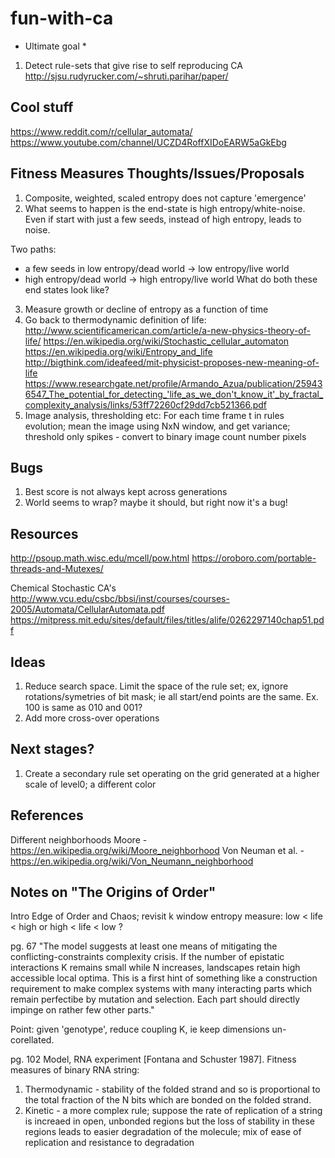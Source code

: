 # fun-with-ca

* Ultimate goal *
1. Detect rule-sets that give rise to self reproducing CA
http://sjsu.rudyrucker.com/~shruti.parihar/paper/

## Cool stuff
https://www.reddit.com/r/cellular_automata/
https://www.youtube.com/channel/UCZD4RoffXIDoEARW5aGkEbg

## Fitness Measures Thoughts/Issues/Proposals
1. Composite, weighted, scaled entropy does not capture 'emergence'
2. What seems to happen is the end-state is high entropy/white-noise. Even if start with just a few seeds, instead of high entropy, leads to noise.

Two paths:
- a few seeds in low entropy/dead world -> low entropy/live world
- high entropy/dead world -> high entropy/live world 
What do both these end states look like?

3. Measure growth or decline of entropy as a function of time
4. Go back to thermodynamic definition of life:
http://www.scientificamerican.com/article/a-new-physics-theory-of-life/
https://en.wikipedia.org/wiki/Stochastic_cellular_automaton
https://en.wikipedia.org/wiki/Entropy_and_life
http://bigthink.com/ideafeed/mit-physicist-proposes-new-meaning-of-life
https://www.researchgate.net/profile/Armando_Azua/publication/259436547_The_potential_for_detecting_'life_as_we_don't_know_it'_by_fractal_complexity_analysis/links/53ff72260cf29dd7cb521366.pdf
5. Image analysis, thresholding etc: For each time frame t in rules evolution; mean the image using NxN window, and get variance; threshold only spikes - convert to binary image count number pixels

## Bugs
1. Best score is not always kept across generations
2. World seems to wrap? maybe it should, but right now it's a bug!

## Resources
http://psoup.math.wisc.edu/mcell/pow.html
https://oroboro.com/portable-threads-and-Mutexes/

Chemical Stochastic CA's
http://www.vcu.edu/csbc/bbsi/inst/courses/courses-2005/Automata/CellularAutomata.pdf
https://mitpress.mit.edu/sites/default/files/titles/alife/0262297140chap51.pdf

## Ideas

1. Reduce search space. Limit the space of the rule set; ex, ignore rotations/symetries of bit mask; ie all start/end points are the same.
Ex.  100 is same as 010 and 001?
2. Add more cross-over operations

## Next stages?
1. Create a secondary rule set operating on the grid generated at a higher scale of level0; a different color

## References

Different neighborhoods
Moore - https://en.wikipedia.org/wiki/Moore_neighborhood
Von Neuman et al. - https://en.wikipedia.org/wiki/Von_Neumann_neighborhood

## Notes on "The Origins of Order"

Intro
Edge of Order and Chaos; revisit k window entropy measure: low < life < high or high < life < low ?

pg. 67
"The model suggests at least one means of mitigating the conflicting-constraints complexity crisis. If the number of epistatic interactions K remains small while N increases, landscapes retain high accessible local optima. This is a first hint of something like a construction requirement to make complex systems with many interacting parts which remain perfectibe by mutation and selection. Each part should directly impinge on rather few other parts." 

Point: given 'genotype', reduce coupling K, ie keep dimensions un-corellated.

pg. 102
Model, RNA experiment [Fontana and Schuster 1987].
Fitness measures of binary RNA string:
1. Thermodynamic - stability of the folded strand and so is proportional to the total fraction of the N bits which are bonded on the folded strand.
2. Kinetic - a more complex rule; suppose the rate of replication of a string is increaed in open, unbonded regions but the loss of stability in these regions leads to easier degradation of the molecule; mix of ease of replication and resistance to degradation


